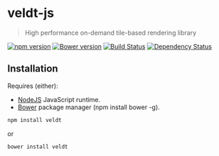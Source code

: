 # veldt-js

> High performance on-demand tile-based rendering library

[![npm version](https://badge.fury.io/js/veldt.svg)](http://badge.fury.io/js/veldt)
[![Bower version](https://badge.fury.io/bo/veldt.svg)](http://badge.fury.io/bo/veldt)
[![Build Status](https://travis-ci.org/unchartedsoftware/veldt.svg?branch=master)](https://travis-ci.org/unchartedsoftware/veldt)
[![Dependency Status](https://david-dm.org/unchartedsoftware/veldt/status.svg)](https://david-dm.org/unchartedsoftware/veldt)

## Installation

Requires (either):

- [NodeJS](http://nodejs.org/) JavaScript runtime.
- [Bower](http://bower.io/) package manager (npm install bower -g).

```bash
npm install veldt
```

or

```bash
bower install veldt
```
